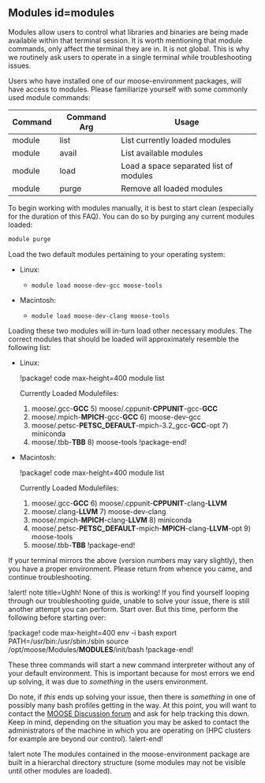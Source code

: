 ## Modules id=modules

Modules allow users to control what libraries and binaries are being made available within that terminal session. It is worth mentioning that module commands, only affect the terminal they are in. It is not global. This is why we routinely ask users to operate in a single terminal while troubleshooting issues.

Users who have installed one of our moose-environment packages, will have access to modules. Please familiarize yourself with some commonly used module commands:

| Command | Command Arg | Usage |
| - | - | - |
| module | list | List currently loaded modules |
| module | avail | List available modules |
| module | load <module module module> | Load a space separated list of modules |
| module | purge | Remove all loaded modules |

To begin working with modules manually, it is best to start clean (especially for the duration of this FAQ). You can do so by purging any current modules loaded:

```bash
module purge
```

Load the two default modules pertaining to your operating system:

- Linux:

  - `module load moose-dev-gcc moose-tools`

- Macintosh:

  - `module load moose-dev-clang moose-tools`

Loading these two modules will in-turn load other necessary modules. The correct modules that should be loaded will approximately resemble the following list:

- Linux:

  !package! code max-height=400
  module list

  Currently Loaded Modulefiles:
  1) moose/.gcc-__GCC__                             5) moose/.cppunit-__CPPUNIT__-gcc-__GCC__
  2) moose/.mpich-__MPICH__-gcc-__GCC__                   6) moose-dev-gcc
  3) moose/.petsc-__PETSC_DEFAULT__-mpich-3.2_gcc-__GCC__-opt   7) miniconda
  4) moose/.tbb-__TBB__                           8) moose-tools
  !package-end!

- Macintosh:

  !package! code max-height=400
  module list

  Currently Loaded Modulefiles:
  1) moose/.gcc-__GCC__                               6) moose/.cppunit-__CPPUNIT__-clang-__LLVM__
  2) moose/.clang-__LLVM__                             7) moose-dev-clang
  3) moose/.mpich-__MPICH__-clang-__LLVM__                   8) miniconda
  4) moose/.petsc-__PETSC_DEFAULT__-mpich-__MPICH__-clang-__LLVM__-opt   9) moose-tools
  5) moose/.tbb-__TBB__
  !package-end!

If your terminal mirrors the above (version numbers may vary slightly), then you have a proper environment. Please return from whence you came, and continue troubleshooting.

!alert! note title=Ughh! None of this is working!
If you find yourself looping through our troubleshooting guide, unable to solve your issue, there is still another attempt you can perform. Start over. But this time, perform the following before starting over:

!package! code max-height=400
env -i bash
export PATH=/usr/bin:/usr/sbin:/sbin
source /opt/moose/Modules/__MODULES__/init/bash
!package-end!

These three commands will start a new command interpreter without any of your default environment. This is important because for most errors we end up solving, it was due to *something* in the users environment.

Do note, if *this* ends up solving your issue, then there is *something* in one of possibly many bash profiles getting in the way. At this point, you will want to contact the [MOOSE Discussion forum](https://github.com/idaholab/moose/discussions) and ask for help tracking this down. Keep in mind, depending on the situation you may be asked to contact the administrators of the machine in which you are operating on (HPC clusters for example are beyond our control).
!alert-end!

!alert note
The modules contained in the moose-environment package are built in a hierarchal directory structure (some modules may not be visible until other modules are loaded).
